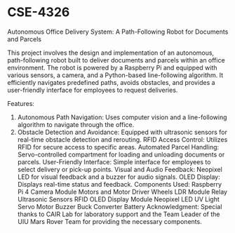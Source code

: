 # CSE-4326
Autonomous Office Delivery System: A Path-Following Robot for Documents and Parcels

This project involves the design and implementation of an autonomous, path-following robot built to deliver documents and parcels within an office environment. The robot is powered by a Raspberry Pi and equipped with various sensors, a camera, and a Python-based line-following algorithm. It efficiently navigates predefined paths, avoids obstacles, and provides a user-friendly interface for employees to request deliveries.

Features:
1. Autonomous Path Navigation: Uses computer vision and a line-following algorithm to navigate through the office.
2. Obstacle Detection and Avoidance: Equipped with ultrasonic sensors for real-time obstacle detection and rerouting.
RFID Access Control: Utilizes RFID for secure access to specific areas.
Automated Parcel Handling: Servo-controlled compartment for loading and unloading documents or parcels.
User-Friendly Interface: Simple interface for employees to select delivery or pick-up points.
Visual and Audio Feedback: Neopixel LED for visual feedback and a buzzer for audio signals.
OLED Display: Displays real-time status and feedback.
Components Used:
Raspberry Pi 4
Camera Module
Motors and Motor Driver
Wheels
LDR Module
Relay
Ultrasonic Sensors
RFID
OLED Display Module
Neopixel LED
UV Light
Servo Motor
Buzzer
Buck Converter
Battery
Acknowledgment:
Special thanks to CAIR Lab for laboratory support and the Team Leader of the UIU Mars Rover Team for providing the necessary components.
